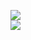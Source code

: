 [![](https://img.shields.io/badge/Made%20With-Github%20Spray-lightgrey.svg?style=for-the-badge&logo=github)](https://github.com/Annihil/github-spray#6776)  
[![](https://i.imgur.com/2DrTn0Z.gif)](https://github.com/Annihil/github-spray)